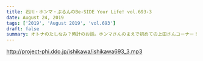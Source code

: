 ```yaml
---
title: 石川・ホンマ・ぶるんのBe-SIDE Your Life! vol.693-3
date: August 24, 2019
tags: ['2019', 'August 2019', 'vol.693']
draft: false
summary: オトナのたしなみ？時計のお話。ホンマさんのまえで初めての上田さんコーナー！MIURA
---
```


http://project-phi.ddo.jp/ishikawa/ishikawa693_3.mp3
